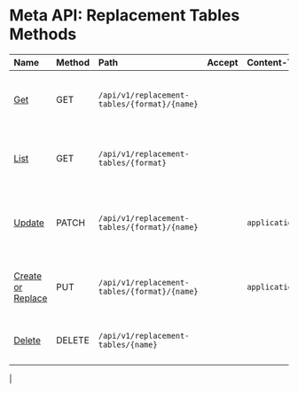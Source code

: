 # Meta API: Replacement Tables Methods

| **Name** | **Method** | **Path** | **Accept** | **Content-Type** | **Description** |
|:---|:---|:---|:---|:---|:----|
| [Get](get.md) | GET | `/api/v1/replacement-tables/{format}/{name}` | |  | Retrieve replacement table keys, values, and metadata. |
| [List](list.md) | GET | `/api/v1/replacement-tables/{format}` | | | Retrieve a list of replacement table names. |
| [Update](update.md) | PATCH | `/api/v1/replacement-tables/{format}/{name}` | | `application/json` |  Update values for existing keys or create new records. |
| [Create or Replace](create-or-replace.md) | PUT | `/api/v1/replacement-tables/{format}/{name}` | | `application/json` |  Create a replacement table or replace if exists. |
| [Delete](delete.md) | DELETE | `/api/v1/replacement-tables/{name}` | | |  Delete the specified replacement table. |
| 